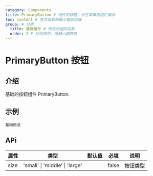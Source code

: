 ```yaml
---
category: Components
title: PrimaryButton # 组件的标题，会在菜单侧边栏展示
toc: content # 在页面右侧展示猫店链接
group: # 分组
  title: 基础组件 # 所在分组的名称
  order: 2 # 分组排序，值越小越靠前
---
```


# PrimaryButton 按钮

## 介绍

基础的按钮组件 PrimaryButton.

## 示例

<!-- 可以通过code加载示例代码，dumi会帮我们做解析 -->

<code src="./demo/base.tsx">基础用法</code>

## APi

<!-- 会形成api表格 -->

| 属性 | 类型                           | 默认值 | 必填  | 说明     |
| ---- | ------------------------------ | ------ | ----- | -------- |
| size | 'small' \| 'middle' \| 'large' |        | false | 按钮类型 |
